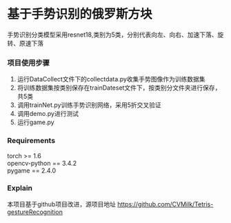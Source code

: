 # 基于手势识别的俄罗斯方块

手势识别分类模型采用resnet18,类别为5类，分别代表向左、向右、加速下落、旋转、原速下落

### 项目使用步骤
1. 运行DataCollect文件下的collectdata.py收集手势图像作为训练数据集
2. 将训练数据集按类别保存在trainDateset文件下，按类别分文件夹进行保存，共5类
3. 调用trainNet.py训练手势识别网络，采用5折交叉验证
4. 调用demo.py进行测试
5. 运行game.py


### Requirements
torch >= 1.6  
opencv-python == 3.4.2  
pygame == 2.4.0

### Explain
本项目基于github项目改进，源项目地址 https://github.com/CVMilk/Tetris-gestureRecognition
